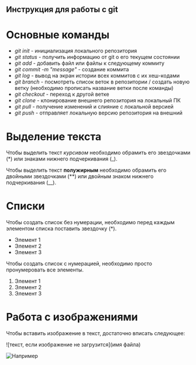 ## Инструкция для работы с git

# Основные команды

* *git init* - инициализация локального репозитория
* *git status* - получить информацию от git о его текущем состоянии
* *git add* - добавить файл или файлы к следующему коммиту
* *git commit -m "message"* - создание коммита
* *git log* - вывод на экран истории всех коммитов с их хеш-кодами
* *git branch* - посмотреть список веток в репозитории / создать новую ветку (необходимо прописать название ветки после команды)
* *git checkout* - переход к другой ветке
* *git clone* - клонирование внешнего репозитория на локальный ПК
* *git pull* - получение изменений и слияние с локальной версией
* *git push* - отправляет локальную версию репозитория на внешний

# Выделение текста

Чтобы выделить текст *курсивом* необходимо обрамить его звездочками (*) или знаками нижнего подчеркивания (_).

Чтобы выделить текст **полужирным** необходимо обрамить его двойными звездочками (**) или двойным знаком нижнего подчеркивания (__).

# Списки

Чтобы создать список без нумерации, необходимо перед каждым элементом списка поставить звездочку (*).

* Элемент 1
* Элемент 2
* Элемент 3

Чтобы создать список с нумерацией, необходимо просто пронумеровать все элементы.

1. Элемент 1
2. Элемент 2
3. Элемент 3

# Работа с изображениями

Чтобы вставить изображение в текст, достаточно вписать следующее:

![текст, если изображение не загрузится](имя файла)

![Например](Bruh.png)